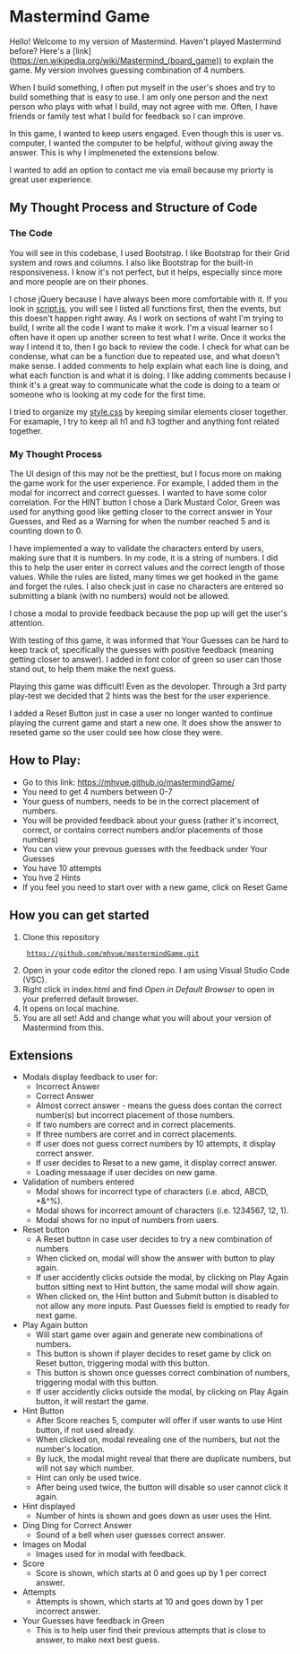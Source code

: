 # Mastermind Game
Hello! Welcome to my version of Mastermind. Haven't played Mastermind before? Here's a [link] (https://en.wikipedia.org/wiki/Mastermind_(board_game)) to explain the game. My version involves guessing combination of 4 numbers. 

When I build something, I often put myself in the user's shoes and try to build something that is easy to use. I am only one person and the next person who plays with what I build, may not agree with me. Often, I have friends or family test what I build for feedback so I can improve.

In this game, I wanted to keep users engaged. Even though this is user vs. computer, I wanted the computer to be helpful, without giving away the answer. This is why I implmeneted the extensions below. 

I wanted to add an option to contact me via email because my priorty is great user experience. 

## My Thought Process and Structure of Code 
### The Code 
You will see in this codebase, I used Bootstrap. I like Bootstrap for their Grid system and rows and columns. I also like Bootstrap for the built-in responsiveness. I know it's not perfect, but it helps, especially since more and more people are on their phones. 

I chose jQuery because I have always been more comfortable with it. If you look in [script.js](https://github.com/mhvue/mastermindGame/blob/main/scripts/script.js), you will see I listed all functions first, then the events, but this doesn't happen right away. As I work on sections of waht I'm trying to build, I write all the code I want to make it work. I'm a visual learner so I often have it open up another screen to test what I write. Once it works the way I intend it to, then I go back to review the code. I check for what can be condense, what can be a function due to repeated use, and what doesn't make sense. I added comments to help explain what each line is doing, and what each function is and what it is doing. I like adding comments because I think it's a great way to communicate what the code is doing to a team or someone who is looking at my code for the first time. 
 

I tried to organize my [style.css](https://github.com/mhvue/mastermindGame/blob/main/styles/style.css) by keeping similar elements closer together. For examaple, I try to keep all h1 and h3 togther and anything font related together.  

### My Thought Process
The UI design of this may not be the prettiest, but I focus more on making the game work for the user experience. For example, I added them in the modal for incorrect and correct guesses. I wanted to have some color correlation. For the HINT button I chose a Dark Mustard Color, Green was used for anything good like getting closer to the correct answer in Your Guesses, and Red as a Warning for when the number reached 5 and is counting down to 0.

I have implemented a way to validate the characters enterd by users, making sure that it is numbers. In my code, it is a string of numbers. I did this to help the user enter in correct values and the correct length of those values. While the rules are listed, many times we get hooked in the game and forget the rules. I also check just in case no characters are  entered so submitting a blank (with no numbers) would not be allowed.

I chose a modal to provide feedback because the pop up will get the user's attention. 

With testing of this game, it was informed that Your Guesses can be hard to keep track of, specifically the guesses with positive feedback (meaning getting closer to answer). I added in font color of green so user can those stand out, to help them make the next guess. 

Playing this game was difficult! Even as the devoloper. Through a 3rd party play-test we decided that 2 hints was the best for the user experience.

I added a Reset Button just in case a user no longer wanted to continue playing the current game and start a new one. It does show the answer to reseted game so the user could see how close they were. 


## How to Play: 
* Go to this link: https://mhvue.github.io/mastermindGame/ 
* You need to get 4 numbers between 0-7
* Your guess of numbers, needs to be in the correct placement of numbers. 
* You will be provided feedback about your guess (rather it's incorrect, correct, or contains correct numbers and/or placements of those numbers)
* You can view your prevous guesses with the feedback under Your Guesses 
* You have 10 attempts 
* You hve 2 Hints 
* If you feel you need to start over with a new game, click on Reset Game

## How you can get started
1. Clone this repository 
<code><pre> https://github.com/mhvue/mastermindGame.git </code></pre>
2. Open in your code editor the cloned repo. I am using Visual Studio Code (VSC).
3. Right click in index.html and find _Open in Default Browser_ to open in your preferred default browser.
4. It opens on local machine.
5. You are all set! Add and change what you will about your version of Mastermind from this.  


## Extensions 
* Modals display feedback to user for:
    * Incorrect Answer 
    * Correct Answer
    * Almost correct answer - means the guess does contan the correct number(s) but incorrect placement of those numbers. 
    * If two numbers are correct and in correct placements.
    * If three numbers are corret and in correct placements.
    * If user does not guess correct numbers by 10 attempts, it display correct answer.
    * If user decides to Reset to a new game, it display correct answer.
    * Loading messaage if user decides on new game.
* Validation of numbers entered
    * Modal shows for incorrect type of characters (i.e. abcd, ABCD, *&^%).
    * Modal shows for incorrect amount of characters (i.e. 1234567, 12, 1).
    * Modal shows for no input of numbers from users.
* Reset button
    * A Reset button in case user decides to try a new combination of numbers 
    * When clicked on, modal will show the answer with button to play again. 
    * If user accidently clicks outside the modal, by clicking on Play Again button sitting next to Hint button, the same modal will show again.
    * When clicked on, the Hint button and Submit button is disabled to not allow any more inputs.  Past Guesses field is emptied to ready for next game. 
* Play Again button
    * Will start game over again and generate new combinations of numbers.
    * This button is shown if player decides to reset game by click on Reset button, triggering modal with this button.
    * This button is shown once guesses correct combination of numbers, triggering modal with this button. 
    * If user accidently clicks outside the modal, by clicking on Play Again button, it will restart the game.
* Hint Button 
    * After Score reaches 5, computer will offer if user wants to use Hint button, if not used already.
    * When clicked on, modal revealing one of the numbers, but not the number's location. 
    * By luck, the modal might reveal that there are duplicate numbers, but will not say which number.
    * Hint can only be used twice. 
    * After being used twice, the button will disable so user cannot click it again. 
* Hint displayed 
    * Number of hints is shown and goes down as user uses the Hint.
* Ding Ding for Correct Answer 
    * Sound of a bell when user guesses correct answer. 
* Images on Modal 
    * Images used for in modal with feedback.
* Score
    * Score is shown, which starts at 0 and goes up by 1 per correct answer. 
* Attempts
    * Attempts is shown, which starts at 10 and goes down by 1 per incorrect answer.
* Your Guesses have feedback in Green
    * This is to help user find their previous attempts that is close to answer, to make next best guess.